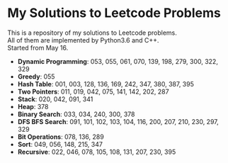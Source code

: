 My Solutions to Leetcode Problems
====
This is a repository of my solutions to Leetcode problems.  
All of them are implemented by Python3.6 and C++.  
Started from May 16.

- **Dynamic Programming**: 053, 055, 061, 070, 139, 198, 279, 300, 322, 329
- **Greedy**: 055
- **Hash Table**: 001, 003, 128, 136, 169, 242, 347, 380, 387, 395
- **Two Pointers**: 011, 019, 042, 075, 141, 142, 202, 287
- **Stack**: 020, 042, 091, 341
- **Heap**: 378
- **Binary Search**: 033, 034, 240, 300, 378
- **DFS BFS Search**: 091, 101, 102, 103, 104, 116, 200, 207, 210, 230, 297, 329
- **Bit Operations**: 078, 136, 289
- **Sort**: 049, 056, 148, 215, 347
- **Recursive**: 022, 046, 078, 105, 108, 131, 207, 230, 395
